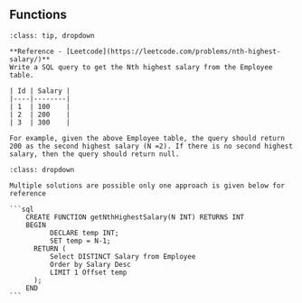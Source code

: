 ## Functions

```{admonition} Problem: [Leetcode] Nth Highest Salary
:class: tip, dropdown

**Reference - [Leetcode](https://leetcode.com/problems/nth-highest-salary/)**
Write a SQL query to get the Nth highest salary from the Employee table.

| Id | Salary |
|----|--------|
| 1  | 100    |
| 2  | 200    |
| 3  | 300    |

For example, given the above Employee table, the query should return 200 as the second highest salary (N =2). If there is no second highest salary, then the query should return null.

```

````{admonition} Solution:
:class: dropdown

Multiple solutions are possible only one approach is given below for reference

```sql
	CREATE FUNCTION getNthHighestSalary(N INT) RETURNS INT
	BEGIN
	      DECLARE temp INT;
	      SET temp = N-1;
	  RETURN (      
	      Select DISTINCT Salary from Employee
	      Order by Salary Desc
	      LIMIT 1 Offset temp      
	  );
	END
```

````